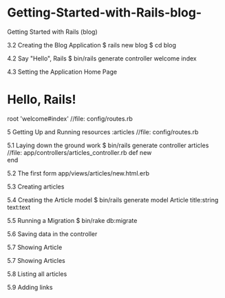 # Getting-Started-with-Rails-blog-
Getting Started with Rails (blog)

3.2 Creating the Blog Application
	$ rails new blog
	$ cd blog

4.2 Say "Hello", Rails
	$ bin/rails generate controller welcome index

4.3 Setting the Application Home Page
	<h1>Hello, Rails!</h1>
	root 'welcome#index' //file: config/routes.rb

5 Getting Up and Running
	resources :articles  //file: config/routes.rb

5.1 Laying down the ground work
	$ bin/rails generate controller articles 
	//file: app/controllers/articles_controller.rb
		def new   
		end

5.2 The first form
	app/views/articles/new.html.erb

5.3 Creating articles

5.4 Creating the Article model
	$ bin/rails generate model Article title:string text:text

5.5 Running a Migration
	$ bin/rake db:migrate

5.6 Saving data in the controller

5.7 Showing Article

5.7 Showing Articles

5.8 Listing all articles

5.9 Adding links
